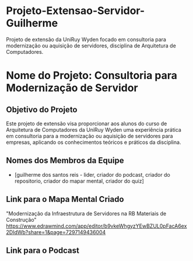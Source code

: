 # Projeto-Extensao-Servidor-Guilherme
Projeto de extensão da UniRuy Wyden focado em consultoria para modernização ou aquisição de servidores, disciplina de Arquitetura de Computadores.

# Nome do Projeto: Consultoria para Modernização de Servidor

## Objetivo do Projeto
Este projeto de extensão visa proporcionar aos alunos do curso de Arquitetura de Computadores da UniRuy Wyden uma experiência prática em consultoria para a modernização ou aquisição de servidores para empresas, aplicando os conhecimentos teóricos e práticos da disciplina.

## Nomes dos Membros da Equipe
* [guilherme dos santos reis - lider, criador do podcast, criador do repositorio, criador do mapar mental, criador do quiz]


## Link para o Mapa Mental Criado
"Modernização da Infraestrutura de Servidores na RB Materiais de Construção" 
https://www.edrawmind.com/app/editor/b9vkeWhgyzYEwBZUL0pFacA6ex2DIdWb?share=1&page=7297149436004

## Link para o Podcast
